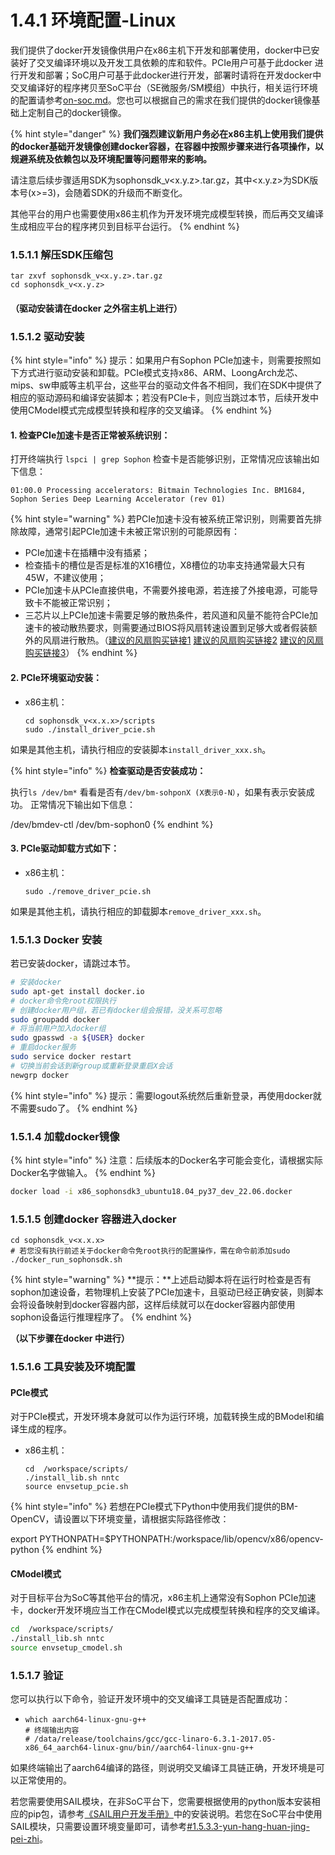 # 1.4.1 环境配置-Linux

我们提供了docker开发镜像供用户在x86主机下开发和部署使用，docker中已安装好了交叉编译环境以及开发工具依赖的库和软件。PCIe用户可基于此docker 进行开发和部署；SoC用户可基于此docker进行开发，部署时请将在开发docker中交叉编译好的程序拷贝至SoC平台（SE微服务/SM模组）中执行，相关运行环境的配置请参考[on-soc.md](on-soc.md "mention")。您也可以根据自己的需求在我们提供的docker镜像基础上定制自己的docker镜像。

{% hint style="danger" %}
**我们强烈建议新用户务必在x86主机上使用我们提供的docker基础开发镜像创建docker容器，在容器中按照步骤来进行各项操作，以规避系统及依赖包以及环境配置等问题带来的影响。**

请注意后续步骤适用SDK为sophonsdk\_v\<x.y.z>.tar.gz，其中\<x.y.z>为SDK版本号(x>=3)，会随着SDK的升级而不断变化。

其他平台的用户也需要使用x86主机作为开发环境完成模型转换，而后再交叉编译生成相应平台的程序拷贝到目标平台运行。
{% endhint %}

### **1.5.1.1 解压SDK压缩包**

```
tar zxvf sophonsdk_v<x.y.z>.tar.gz
cd sophonsdk_v<x.y.z>
```

#### **（驱动安装请在docker 之外宿主机上进行）**

### **1.5.1.2 驱动安装**

{% hint style="info" %}
提示：如果用户有Sophon PCIe加速卡，则需要按照如下方式进行驱动安装和卸载。PCIe模式支持x86、ARM、LoongArch龙芯、mips、sw申威等主机平台，这些平台的驱动文件各不相同，我们在SDK中提供了相应的驱动源码和编译安装脚本；若没有PCIe卡，则应当跳过本节，后续开发中使用CModel模式完成模型转换和程序的交叉编译。
{% endhint %}

#### **1. 检查PCIe加速卡是否正常被系统识别：**

打开终端执行 `lspci | grep Sophon` 检查卡是否能够识别，正常情况应该输出如下信息：

```
01:00.0 Processing accelerators: Bitmain Technologies Inc. BM1684, Sophon Series Deep Learning Accelerator (rev 01)
```

{% hint style="warning" %}
若PCIe加速卡没有被系统正常识别，则需要首先排除故障，通常引起PCIe加速卡未被正常识别的可能原因有：

* PCIe加速卡在插糟中没有插紧；
* 检查插卡的槽位是否是标准的X16槽位，X8槽位的功率支持通常最大只有45W，不建议使用；
* PCIe加速卡从PCIe直接供电，不需要外接电源，若连接了外接电源，可能导致卡不能被正常识别；
* 三芯片以上PCIe加速卡需要足够的散热条件，若风道和风量不能符合PCIe加速卡的被动散热要求，则需要通过BIOS将风扇转速设置到足够大或者假装额外的风扇进行散热。（[建议的风扇购买链接1](https://item.taobao.com/item.htm?id=36055254962\&ali\_refid=a3\_420434\_1006:1107611642:N:4VSdCmF2B094pPkh1WoYZQ%3D%3D:caf6d7709e50567abd191d8082c8d1f8\&ali\_trackid=1\_caf6d7709e50567abd191d8082c8d1f8\&spm=a230r.1.1957635.19) [建议的风扇购买链接2](https://item.taobao.com/item.htm?spm=a230r.1.14.1.663957b2uB9IkW\&id=561295966005\&ns=1\&abbucket=8#detail) [建议的风扇购买链接3](https://item.taobao.com/item.htm?spm=a230r.1.14.1.7e8c597eIKLjz8\&id=555295405824\&ns=1\&abbucket=8#detail)）
{% endhint %}

#### **2. PCIe环境驱动安装：**

*   x86主机：

    ```
    cd sophonsdk_v<x.x.x>/scripts
    sudo ./install_driver_pcie.sh
    ```

如果是其他主机，请执行相应的安装脚本`install_driver_xxx.sh`。

{% hint style="info" %}
**检查驱动是否安装成功：**

执行`ls /dev/bm*` 看看是否有`/dev/bm-sohponX (X表示0-N）`，如果有表示安装成功。 正常情况下输出如下信息：

/dev/bmdev-ctl /dev/bm-sophon0
{% endhint %}

#### **3. PCIe驱动卸载方式如下：**

*   x86主机：

    ```
    sudo ./remove_driver_pcie.sh
    ```

如果是其他主机，请执行相应的卸载脚本`remove_driver_xxx.sh`。

### **1.5.1.3 Docker 安装**

若已安装docker，请跳过本节。

```bash
# 安装docker
sudo apt-get install docker.io
# docker命令免root权限执行
# 创建docker用户组，若已有docker组会报错，没关系可忽略
sudo groupadd docker
# 将当前用户加入docker组
sudo gpasswd -a ${USER} docker
# 重启docker服务
sudo service docker restart
# 切换当前会话到新group或重新登录重启X会话
newgrp docker​ 
```

{% hint style="info" %}
提示：需要logout系统然后重新登录，再使用docker就不需要sudo了。
{% endhint %}

### **1.5.1.4 加载docker镜像**

{% hint style="info" %}
注意：后续版本的Docker名字可能会变化，请根据实际Docker名字做输入。
{% endhint %}

```bash
docker load -i x86_sophonsdk3_ubuntu18.04_py37_dev_22.06.docker
```

### **1.5.1.5 创建docker 容器进入docker**

```
cd sophonsdk_v<x.x.x>
# 若您没有执行前述关于docker命令免root执行的配置操作，需在命令前添加sudo
./docker_run_sophonsdk.sh
```

{% hint style="warning" %}
**提示：**上述启动脚本将在运行时检查是否有sophon加速设备，若物理机上安装了PCIe加速卡，且驱动已经正确安装，则脚本会将设备映射到docker容器内部，这样后续就可以在docker容器内部使用sophon设备运行推理程序了。
{% endhint %}

**（以下步骤在docker 中进行）**

### **1.5.1.6 工具安装及环境配置**

#### **PCIe模式**

对于PCIe模式，开发环境本身就可以作为运行环境，加载转换生成的BModel和编译生成的程序。

*   x86主机：

    ```
    cd  /workspace/scripts/
    ./install_lib.sh nntc
    source envsetup_pcie.sh
    ```

{% hint style="info" %}
若想在PCIe模式下Python中使用我们提供的BM-OpenCV，请设置以下环境变量，请根据实际路径修改：

export PYTHONPATH=$PYTHONPATH:/workspace/lib/opencv/x86/opencv-python
{% endhint %}

#### **CModel模式**

对于目标平台为SoC等其他平台的情况，x86主机上通常没有Sophon PCIe加速卡，docker开发环境应当工作在CModel模式以完成模型转换和程序的交叉编译。

```bash
cd  /workspace/scripts/
./install_lib.sh nntc
source envsetup_cmodel.sh
```

### **1.5.1.7 验证**

您可以执行以下命令，验证开发环境中的交叉编译工具链是否配置成功：

* ```
  which aarch64-linux-gnu-g++
  # 终端输出内容
  # /data/release/toolchains/gcc/gcc-linaro-6.3.1-2017.05-x86_64_aarch64-linux-gnu/bin//aarch64-linux-gnu-g++
  ```

如果终端输出了aarch64编译的路径，则说明交叉编译工具链正确，开发环境是可以正常使用的。

若您需要使用SAIL模块，在非SoC平台下，您需要根据使用的python版本安装相应的pip包，请参考[《SAIL用户开发手册》](https://doc.sophgo.com/docs/docs\_latest\_release/sophon-inference/html/index.html)中的安装说明。若您在SoC平台中使用SAIL模块，只需要设置环境变量即可，请参考[#1.5.3.3-yun-hang-huan-jing-pei-zhi](on-soc.md#1.5.3.3-yun-hang-huan-jing-pei-zhi "mention")。
